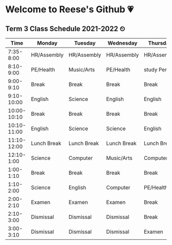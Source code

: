 # Welcome to Reese's Github 💗

## Term 3 Class Schedule 2021-2022 ⏲

| Time | Monday | Tuesday | Wednesday | Thursday | Friday |
|------|--------|---------|-----------|----------|--------|
| 7:35-8:00 | HR/Assembly | HR/Assembly | HR/Assembly |  HR/Assembly | HR/Assembly|
| 8:10-9:00 |  PE/Health | Music/Arts | PE/Health | study Period | Science |
| 9:00-9:10 | Break | Break | Break | Break | Break |
| 9:10-10:00 | English | Science | English | English | Science |
| 10:00-10:10 | Break | Break | Break | Break | Break |
| 10:10-11:00 | English | Science | Science | English | English |
| 11:10-12:00 | Lunch Break | Lunch Break | Lunch Break | Lunch Break | Lunch Break |
| 12:10-1:00 | Science | Computer | Music/Arts | Computer | Study Period |
| 1:00-1:10 | Break | Break | Break | Break | Break |
| 1:10-2:00 | Science | English | Computer | PE/Health | Computer |
| 2:00-2:10 | Examen | Examen | Examen | Break | Break |
| 2:10-3:00 | Dismissal | Dismissal | Dismissal | Break | Music/Arts |
| 3:00-3:10 | Dismissal | Dismissal | Dismissal | Examen | Examen |
